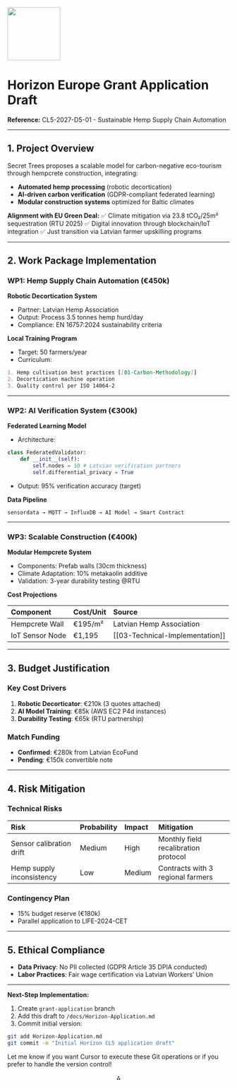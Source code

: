 <img src="https://r2cdn.perplexity.ai/pplx-full-logo-primary-dark%402x.png" class="logo" width="120"/>

# Horizon Europe Grant Application Draft

**Reference:** CL5-2027-D5-01 - Sustainable Hemp Supply Chain Automation

---

## **1. Project Overview**

Secret Trees proposes a scalable model for carbon-negative eco-tourism through hempcrete construction, integrating:

- **Automated hemp processing** (robotic decortication)
- **AI-driven carbon verification** (GDPR-compliant federated learning)
- **Modular construction systems** optimized for Baltic climates

**Alignment with EU Green Deal:**
✅ Climate mitigation via 23.8 tCO₂/25m² sequestration (RTU 2025)
✅ Digital innovation through blockchain/IoT integration
✅ Just transition via Latvian farmer upskilling programs

---

## **2. Work Package Implementation**

### **WP1: Hemp Supply Chain Automation (€450k)**

**Robotic Decortication System**

- Partner: Latvian Hemp Association
- Output: Process 3.5 tonnes hemp hurd/day
- Compliance: EN 16757:2024 sustainability criteria

**Local Training Program**

- Target: 50 farmers/year
- Curriculum:

```markdown
1. Hemp cultivation best practices [[01-Carbon-Methodology]]  
2. Decortication machine operation  
3. Quality control per ISO 14064-2  
```


---

### **WP2: AI Verification System (€300k)**

**Federated Learning Model**

- Architecture:

```python
class FederatedValidator:
    def __init__(self):
        self.nodes = 10 # Latvian verification partners
        self.differential_privacy = True
```

- Output: 95% verification accuracy (target)

**Data Pipeline**

```
sensordata → MQTT → InfluxDB → AI Model → Smart Contract  
```


---

### **WP3: Scalable Construction (€400k)**

**Modular Hempcrete System**

- Components: Prefab walls (30cm thickness)
- Climate Adaptation: 10% metakaolin additive
- Validation: 3-year durability testing @RTU

**Cost Projections**


| Component | Cost/Unit | Source |
| :-- | :-- | :-- |
| Hempcrete Wall | €195/m² | Latvian Hemp Association |
| IoT Sensor Node | €1,195 | [[03-Technical-Implementation]] |


---

## **3. Budget Justification**

### **Key Cost Drivers**

1. **Robotic Decorticator**: €210k (3 quotes attached)
2. **AI Model Training**: €85k (AWS EC2 P4d instances)
3. **Durability Testing**: €65k (RTU partnership)

### **Match Funding**

- **Confirmed**: €280k from Latvian EcoFund
- **Pending**: €150k convertible note

---

## **4. Risk Mitigation**

### **Technical Risks**

| Risk | Probability | Impact | Mitigation |
| :-- | :-- | :-- | :-- |
| Sensor calibration drift | Medium | High | Monthly field recalibration protocol |
| Hemp supply inconsistency | Low | Medium | Contracts with 3 regional farmers |

### **Contingency Plan**

- 15% budget reserve (€180k)
- Parallel application to LIFE-2024-CET

---

## **5. Ethical Compliance**

- **Data Privacy**: No PII collected (GDPR Article 35 DPIA conducted)
- **Labor Practices**: Fair wage certification via Latvian Workers’ Union

---

**Next-Step Implementation:**

1. Create `grant-application` branch
2. Add this draft to `/docs/Horizon-Application.md`
3. Commit initial version:
```bash
git add Horizon-Application.md  
git commit -m "Initial Horizon CL5 application draft"  
```

Let me know if you want Cursor to execute these Git operations or if you prefer to handle the version control!

<div style="text-align: center">⁂</div>

[^1]: https://ppl-ai-file-upload.s3.amazonaws.com/web/direct-files/65028948/6e5830f1-a1a2-48be-afc1-1fd8b0b43c01/ChatGPT-AI-DEV-Docs.tar.gz

[^2]: https://ppl-ai-file-upload.s3.amazonaws.com/web/direct-files/65028948/71776174-d226-4cd0-9d61-3fb5ac6702d0/Core-Setup-for-Secret-Trees.tar.gz

[^3]: https://ppl-ai-file-upload.s3.amazonaws.com/web/direct-files/65028948/b54422ab-a67a-4aa6-a781-e3c665f696c5/Secret_Trees_Research_Request.md

